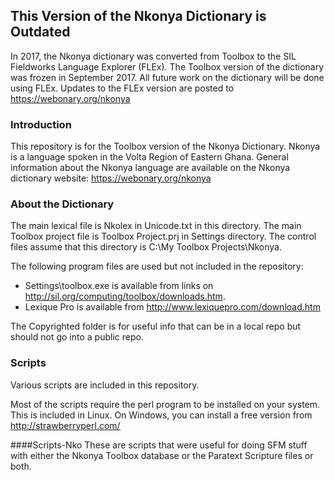 ## This Version of the Nkonya Dictionary is Outdated
In 2017, the Nkonya dictionary was converted from Toolbox to the SIL Fieldworks Language Explorer (FLEx).
The Toolbox version of the dictionary was frozen in September 2017.
All future work on the dictionary will be done using FLEx.
Updates to the FLEx version are posted to https://webonary.org/nkonya

### Introduction
This repository is for the Toolbox version of the Nkonya Dictionary.
Nkonya is a language spoken in the Volta Region of Eastern Ghana.
General information about the Nkonya language are available on the Nkonya dictionary website:
 https://webonary.org/nkonya

### About the Dictionary
The main lexical file is Nkolex in Unicode.txt in this directory.
The main Toolbox project file is Toolbox Project.prj in Settings directory.
The control files assume that this directory is C:\My Toolbox Projects\Nkonya.

The following program files are used but not included in the repository:

* Settings\toolbox.exe is available from links on http://sil.org/computing/toolbox/downloads.htm.
* Lexique Pro is available from http://www.lexiquepro.com/download.htm

The Copyrighted folder is for useful info that can be in a local repo but should not go into a public repo.

### Scripts
Various scripts are included in this repository.

Most of the scripts require the perl program to be installed on your system.
This is included in Linux. On Windows, you can install a free version from
http://strawberryperl.com/

####Scripts-Nko
These are scripts that were useful for doing SFM stuff  with either the Nkonya Toolbox database or the Paratext Scripture files or both.


